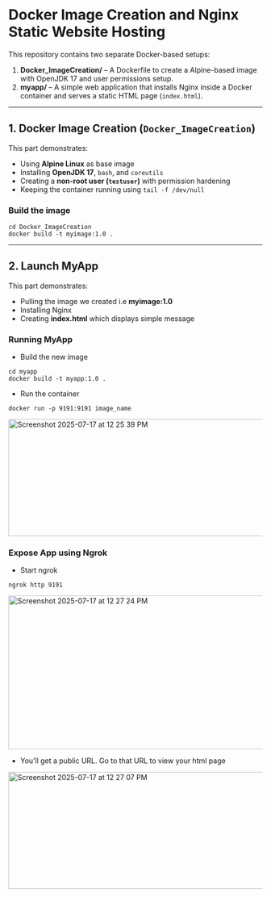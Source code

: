 # Docker Image Creation and Nginx Static Website Hosting

This repository contains two separate Docker-based setups:

1. **Docker_ImageCreation/** – A Dockerfile to create a Alpine-based image with OpenJDK 17 and user permissions setup.
2. **myapp/** – A simple web application that installs Nginx inside a Docker container and serves a static HTML page (`index.html`).
---

## 1. Docker Image Creation (`Docker_ImageCreation`)

This part demonstrates:

- Using **Alpine Linux** as base image
- Installing **OpenJDK 17**, `bash`, and `coreutils`
- Creating a **non-root user (`testuser`)** with permission hardening
- Keeping the container running using `tail -f /dev/null`

### Build the image

```
cd Docker_ImageCreation
docker build -t myimage:1.0 .
```
---

## 2. Launch MyApp

This part demonstrates:

- Pulling the image we created i.e **myimage:1.0**
- Installing Nginx
- Creating **index.html** which displays simple message

### Running MyApp

- Build the new image
  
```
cd myapp
docker build -t myapp:1.0 .
```

- Run the container
  
```
docker run -p 9191:9191 image_name
```
<img width="507" height="232" alt="Screenshot 2025-07-17 at 12 25 39 PM" src="https://github.com/user-attachments/assets/17e48e67-3f1a-477a-9444-d0fc87e6867b" />


### Expose App using Ngrok

- Start ngrok
  
```
ngrok http 9191
```
<img width="688" height="305" alt="Screenshot 2025-07-17 at 12 27 24 PM" src="https://github.com/user-attachments/assets/702e7e3a-f6ec-43ed-b27d-27a14fcf84f3" />

- You’ll get a public URL. Go to that URL to view your html page

<img width="507" height="232" alt="Screenshot 2025-07-17 at 12 27 07 PM" src="https://github.com/user-attachments/assets/d4d64208-b185-4fc9-aa0b-19f1400ab90f" />







